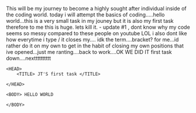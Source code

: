 
This will be my journey to become a highly sought after individual inside of the coding world. 
today i will attempt the basics of coding.....hello world...this is a very small task in my jouney but it is also my first task therefore to me this is huge. lets kill it. - update #1 , dont know why my code seems so messy compared to these people on youtube LOL i also dont like how everytime i type / it closes my.... idk the term....bracket? for me...id rather do it on my own to get in the habit of closing my own positions that ive opened...just me ranting....back to work....OK WE DID IT first task down....nextttttttttt

<!DOCTYPE HTML>
    <HEAD>
        <TITLE> JT'S first task </TITLE>

    </HEAD>
    
    <BODY> HELLO WORLD 
    
    </BODY>
</HTML>
